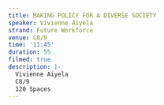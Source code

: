 ```yaml
---
title: MAKING POLICY FOR A DIVERSE SOCIETY
speaker: Vivienne Aiyela
strand: Future Workforce
venue: C8/9
time: '11:45'
duration: 55
filmed: true
description: |-
  Vivienne Aiyela
  C8/9
  120 Spaces
---
```


